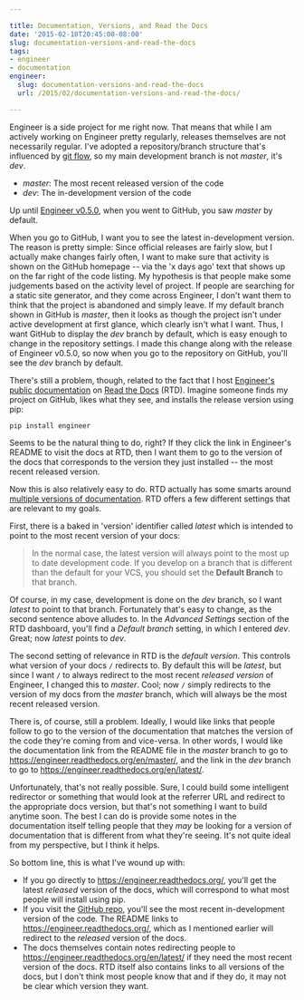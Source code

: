 ```yaml
---

title: Documentation, Versions, and Read the Docs
date: '2015-02-10T20:45:00-08:00'
slug: documentation-versions-and-read-the-docs
tags:
- engineer
- documentation
engineer:
  slug: documentation-versions-and-read-the-docs
  url: /2015/02/documentation-versions-and-read-the-docs/

---
```


Engineer is a side project for me right now. That means that while I am actively working on Engineer pretty regularly, releases themselves are not necessarily regular. I've adopted a repository/branch structure that's influenced by [git flow][1], so my main development branch is not *master*, it's *dev*.

* *master*: The most recent released version of the code
* *dev*: The in-development version of the code

[1]: http://nvie.com/posts/a-successful-git-branching-model/

Up until [Engineer v0.5.0][2], when you went to GitHub, you saw *master* by default.

When you go to GitHub, I want you to see the latest in-development version. The reason is pretty simple: Since official releases are fairly slow, but I actually make changes fairly often, I want to make sure that activity is shown on the GitHub homepage -- via the 'x days ago' text that shows up on the far right of the code listing. My hypothesis is that people make some judgements based on the activity level of project. If people are searching for a static site generator, and they come across Engineer, I don't want them to think that the project is abandoned and simply leave. If my default branch shown in GitHub is *master*, then it looks as though the project isn't under active development at first glance, which clearly isn't what I want. Thus, I want GitHub to display the *dev* branch by default, which is easy enough to change in the repository settings. I made this change along with the release of Engineer v0.5.0, so now when you go to the repository on GitHub, you'll see the *dev* branch by default.

[2]: /2014/05/engineer-v0-5-0-released/

There's still a problem, though, related to the fact that I host [Engineer's public documentation][3] on [Read the Docs][6] (RTD). Imagine someone finds my project on GitHub, likes what they see, and installs the release version using pip:

    pip install engineer

[3]: https://engineer.readthedocs.org/
[6]: https://readthedocs.org/

Seems to be the natural thing to do, right? If they click the link in Engineer's README to visit the docs at RTD, then I want them to go to the version of the docs that corresponds to the version they just installed -- the most recent released version.

Now this is also relatively easy to do. RTD actually has some smarts around [multiple versions of documentation][4]. RTD offers a few different settings that are relevant to my goals.

First, there is a baked in 'version' identifier called *latest* which is intended to point to the most recent version of your docs:

> In the normal case, the latest version will always point to the most up to date development code. If you develop on a branch that is different than the default for your VCS, you should set the **Default Branch** to that branch.

[4]: https://docs.readthedocs.org/en/latest/versions.html

Of course, in my case, development is done on the *dev* branch, so I want *latest* to point to that branch. Fortunately that's easy to change, as the second sentence above alludes to. In the *Advanced Settings* section of the RTD dashboard, you'll find a *Default branch* setting, in which I entered *dev*. Great; now *latest* points to *dev*.

The second setting of relevance in RTD is the *default version*. This controls what version of your docs `/` redirects to. By default this will be *latest*, but since I want `/` to always redirect to the most recent *released version* of Engineer, I changed this to *master*. Cool; now `/` simply redirects to the version of my docs from the *master* branch, which will always be the most recent released version.

There is, of course, still a problem. Ideally, I would like links that people follow to go to the version of the documentation that matches the version of the code they're coming from and vice-versa. In other words, I would like the documentation link from the README file in the *master* branch to go to https://engineer.readthedocs.org/en/master/, and the link in the *dev* branch to go to https://engineer.readthedocs.org/en/latest/.

Unfortunately, that's not really possible. Sure, I could build some intelligent redirector or something that would look at the referrer URL and redirect to the appropriate docs version, but that's not something I want to build anytime soon. The best I can do is provide some notes in the documentation itself telling people that they *may* be looking for a version of documentation that is different from what they're seeing. It's not quite ideal from my perspective, but I think it helps.

So bottom line, this is what I've wound up with:

* If you go directly to https://engineer.readthedocs.org/, you'll get the latest *released* version of the docs, which will correspond to what most people will install using pip.
* If you visit the [GitHub repo][5], you'll see the most recent in-development version of the code. The README links to https://engineer.readthedocs.org/, which as I mentioned earlier will redirect to the *released* version of the docs.
* The docs themselves contain notes redirecting people to https://engineer.readthedocs.org/en/latest/ if they need the most recent version of the docs. RTD itself also contains links to all versions of the docs, but I don't think most people know that and if they do, it may not be clear which version they want.

[5]: https://github.com/tylerbutler/engineer

